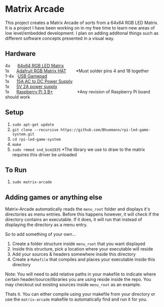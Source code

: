 Matrix Arcade
=============
This project creates a Matrix Arcade of sorts from a 64x64 RGB LED Matrix.  It is a project I have been working on in my free time to learn new areas of low level/embedded development. I plan on adding additonal things such as different software concepts presented in a visual way. 

Hardware  
--------
4x &nbsp; &nbsp; &nbsp;[64x64 RGB LED Matrix](https://www.adafruit.com/product/1484)  
1x &nbsp; &nbsp; &nbsp;[Adafruit RGB Matrix HAT](https://www.adafruit.com/product/2345)&nbsp; &nbsp; &nbsp; &nbsp;  *Must solder pins 4 and 18 together  
1-4x &nbsp; [USB Gamepad](https://www.amazon.com/Buffalo-iBuffalo-Classic-USB-Gamepad/dp/B002B9XB0E/ref=sr_1_2?keywords=ibuffalo+snes+controller&qid=1555696140&s=gateway&sr=8-2)  
1x &nbsp; &nbsp; &nbsp;[15A AC to DC Power Supply ](https://www.amazon.com/gp/product/B01LXN7MN3/ref=ppx_yo_dt_b_search_asin_title?ie=UTF8&psc=1)  
1x &nbsp; &nbsp; &nbsp;[5V 2A power supply](https://www.adafruit.com/product/276)  
1x &nbsp; &nbsp; &nbsp;[Raspberry Pi 3 B+](https://www.adafruit.com/product/3775)&nbsp; &nbsp; &nbsp; &nbsp; &nbsp; &nbsp; &nbsp; &nbsp; &nbsp; &nbsp; *Any revision of Raspberry Pi board should work  

Setup  
-----
1. `sudo apt-get update`
2. `git clone --recursive https://github.com/Bhuemann/rpi-led-game-system.git`  
3. `cd rpi-led-game-system`  
4. `make`  
5. `sudo rmmod snd_bcm2835` *The library we use to draw to the matrix requires this driver be unloaded  

To Run  
-------
1. `sudo matrix-arcade`  

Adding games or anything else
-----------------------------
Matrix-Arcade automatically reads the `menu_root` folder and displays it's directories as menu entries. 
Before this happens however, it will check if the directory contains an executable. If it does, it will run that
instead of displaying the directory as a menu entry.

So to add something of your own...
1. Create a folder structure inside `menu_root` that you want displayed
2. Inside this structure, pick a location where your executable will reside
3. Add your sources & headers somewhere inside this directory
4. Create a `Makefile` that compiles and places your executable inside this directory

Note: You will need to add relative paths in your makefile to indicate where certain header/source/libraries you are using reside inside the repo. You may checkout out existing sources inside `menu_root` as an example.

Thats it. You can either compile using your makefile from your directory or use the `matrix-arcade` makefile to automatically find and run it for you.
